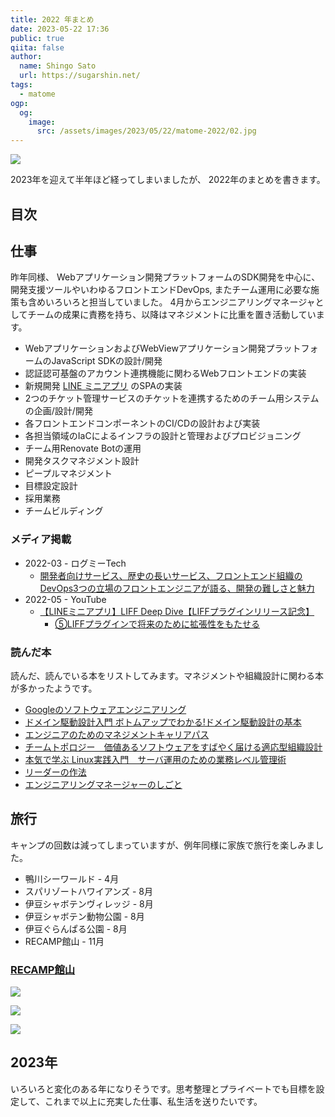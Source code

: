 ```yaml
---
title: 2022 年まとめ
date: 2023-05-22 17:36
public: true
qiita: false
author:
  name: Shingo Sato
  url: https://sugarshin.net/
tags:
  - matome
ogp:
  og:
    image:
      src: /assets/images/2023/05/22/matome-2022/02.jpg
---
```


![](/assets/images/2023/05/22/matome-2022/02.jpg)

2023年を迎えて半年ほど経ってしまいましたが、 2022年のまとめを書きます。

## 目次

## 仕事

昨年同様、 Webアプリケーション開発プラットフォームのSDK開発を中心に、開発支援ツールやいわゆるフロントエンドDevOps, またチーム運用に必要な施策も含めいろいろと担当していました。 4月からエンジニアリングマネージャとしてチームの成果に責務を持ち、以降はマネジメントに比重を置き活動しています。

- WebアプリケーションおよびWebViewアプリケーション開発プラットフォームのJavaScript SDKの設計/開発
- 認証認可基盤のアカウント連携機能に関わるWebフロントエンドの実装
- 新規開発 [LINE ミニアプリ](https://www.linebiz.com/jp/service/line-mini-app/) のSPAの実装
- 2つのチケット管理サービスのチケットを連携するためのチーム用システムの企画/設計/開発
- 各フロントエンドコンポーネントのCI/CDの設計および実装
- 各担当領域のIaCによるインフラの設計と管理およびプロビジョニング
- チーム用Renovate Botの運用
- 開発タスクマネジメント設計
- ピープルマネジメント
- 目標設定設計
- 採用業務
- チームビルディング

### メディア掲載

- 2022-03 - ログミーTech
  - [開発者向けサービス、歴史の長いサービス、フロントエンド組織のDevOps3つの立場のフロントエンジニアが語る、開発の難しさと魅力](https://logmi.jp/tech/articles/326260)
- 2022-05 - YouTube
  - [【LINEミニアプリ】LIFF Deep Dive【LIFFプラグインリリース記念】](https://www.youtube.com/watch?v=-WBUOB81dJc)
    - [⑤LIFFプラグインで将来のために拡張性をもたせる](https://youtu.be/-WBUOB81dJc?t=3283)

### 読んだ本

読んだ、読んでいる本をリストしてみます。マネジメントや組織設計に関わる本が多かったようです。

- [Googleのソフトウェアエンジニアリング](https://www.oreilly.co.jp/books/9784873119656/)
- [ドメイン駆動設計入門 ボトムアップでわかる!ドメイン駆動設計の基本](https://books.google.co.jp/books?id=b0vODwAAQBAJ&lpg=PP1&hl=ja&pg=PP1#v=onepage&q&f=false)
- [エンジニアのためのマネジメントキャリアパス](https://www.oreilly.co.jp/books/9784873118482/)
- [チームトポロジー　価値あるソフトウェアをすばやく届ける適応型組織設計](https://amzn.asia/d/6J2ASyc)
- [本気で学ぶ Linux実践入門　サーバ運用のための業務レベル管理術](https://amzn.asia/d/8Bvyxps)
- [リーダーの作法](https://www.oreilly.co.jp/books/9784873119892/)
- [エンジニアリングマネージャーのしごと](https://www.oreilly.co.jp/books/9784873119946/)

## 旅行

キャンプの回数は減ってしまっていますが、例年同様に家族で旅行を楽しみました。

- 鴨川シーワールド - 4月
- スパリゾートハワイアンズ - 8月
- 伊豆シャボテンヴィレッジ - 8月
- 伊豆シャボテン動物公園 - 8月
- 伊豆ぐらんぱる公園 - 8月
- RECAMP館山 - 11月

### [RECAMP館山](https://www.recamp.co.jp/recamptateyama)

![](/assets/images/2023/05/22/matome-2022/00.jpg)

![](/assets/images/2023/05/22/matome-2022/01.jpg)

![](/assets/images/2023/05/22/matome-2022/02.jpg)

## 2023年

いろいろと変化のある年になりそうです。思考整理とプライベートでも目標を設定して、これまで以上に充実した仕事、私生活を送りたいです。
